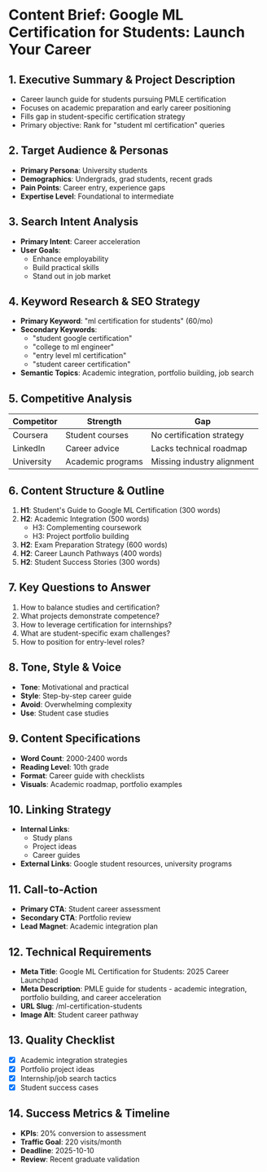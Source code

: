 # Content Brief: Google ML Certification for Students: Launch Your Career

## 1. Executive Summary & Project Description
- Career launch guide for students pursuing PMLE certification
- Focuses on academic preparation and early career positioning
- Fills gap in student-specific certification strategy
- Primary objective: Rank for "student ml certification" queries

## 2. Target Audience & Personas
- **Primary Persona**: University students
- **Demographics**: Undergrads, grad students, recent grads
- **Pain Points**: Career entry, experience gaps
- **Expertise Level**: Foundational to intermediate

## 3. Search Intent Analysis
- **Primary Intent**: Career acceleration
- **User Goals**:
  - Enhance employability
  - Build practical skills
  - Stand out in job market

## 4. Keyword Research & SEO Strategy
- **Primary Keyword**: "ml certification for students" (60/mo)
- **Secondary Keywords**:
  - "student google certification"
  - "college to ml engineer"
  - "entry level ml certification"
  - "student career certification"
- **Semantic Topics**: Academic integration, portfolio building, job search

## 5. Competitive Analysis
| Competitor | Strength | Gap |
|------------|----------|-----|
| Coursera | Student courses | No certification strategy |
| LinkedIn | Career advice | Lacks technical roadmap |
| University | Academic programs | Missing industry alignment |

## 6. Content Structure & Outline
1. **H1**: Student's Guide to Google ML Certification (300 words)
2. **H2**: Academic Integration (500 words)
   - H3: Complementing coursework
   - H3: Project portfolio building
3. **H2**: Exam Preparation Strategy (600 words)
4. **H2**: Career Launch Pathways (400 words)
5. **H2**: Student Success Stories (300 words)

## 7. Key Questions to Answer
1. How to balance studies and certification?
2. What projects demonstrate competence?
3. How to leverage certification for internships?
4. What are student-specific exam challenges?
5. How to position for entry-level roles?

## 8. Tone, Style & Voice
- **Tone**: Motivational and practical
- **Style**: Step-by-step career guide
- **Avoid**: Overwhelming complexity
- **Use**: Student case studies

## 9. Content Specifications
- **Word Count**: 2000-2400 words
- **Reading Level**: 10th grade
- **Format**: Career guide with checklists
- **Visuals**: Academic roadmap, portfolio examples

## 10. Linking Strategy
- **Internal Links**:
  - Study plans
  - Project ideas
  - Career guides
- **External Links**: Google student resources, university programs

## 11. Call-to-Action
- **Primary CTA**: Student career assessment
- **Secondary CTA**: Portfolio review
- **Lead Magnet**: Academic integration plan

## 12. Technical Requirements
- **Meta Title**: Google ML Certification for Students: 2025 Career Launchpad
- **Meta Description**: PMLE guide for students - academic integration, portfolio building, and career acceleration
- **URL Slug**: /ml-certification-students
- **Image Alt**: Student career pathway

## 13. Quality Checklist
- [x] Academic integration strategies
- [x] Portfolio project ideas
- [x] Internship/job search tactics
- [x] Student success cases

## 14. Success Metrics & Timeline
- **KPIs**: 20% conversion to assessment
- **Traffic Goal**: 220 visits/month
- **Deadline**: 2025-10-10
- **Review**: Recent graduate validation
